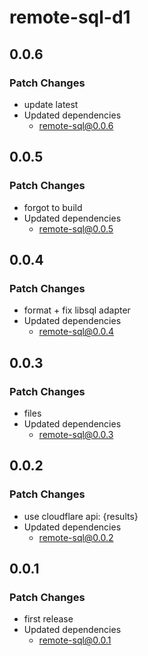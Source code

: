 # remote-sql-d1

## 0.0.6

### Patch Changes

- update latest
- Updated dependencies
  - remote-sql@0.0.6

## 0.0.5

### Patch Changes

- forgot to build
- Updated dependencies
  - remote-sql@0.0.5

## 0.0.4

### Patch Changes

- format + fix libsql adapter
- Updated dependencies
  - remote-sql@0.0.4

## 0.0.3

### Patch Changes

- files
- Updated dependencies
  - remote-sql@0.0.3

## 0.0.2

### Patch Changes

- use cloudflare api: {results}
- Updated dependencies
  - remote-sql@0.0.2

## 0.0.1

### Patch Changes

- first release
- Updated dependencies
  - remote-sql@0.0.1
